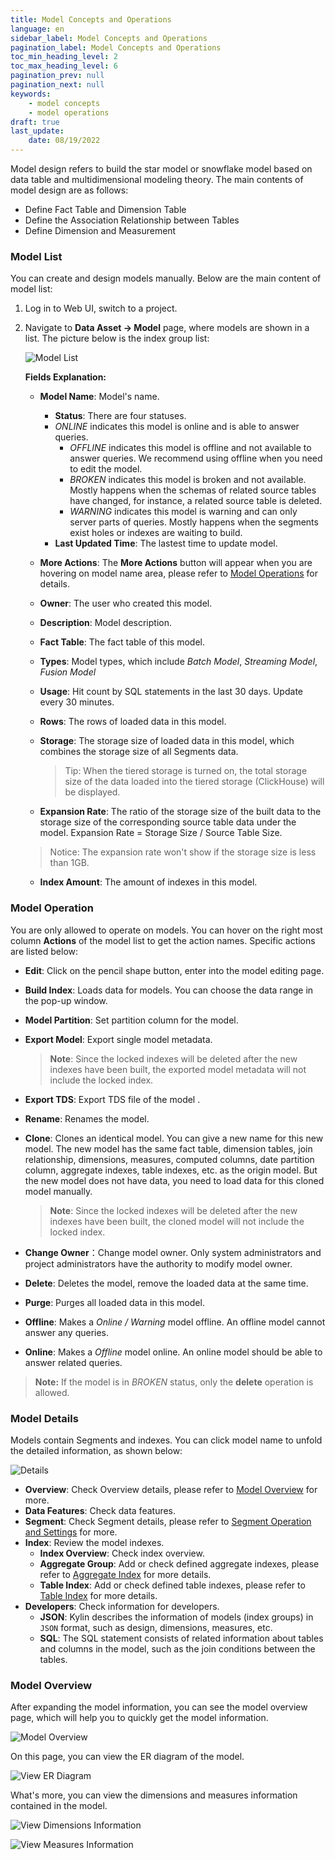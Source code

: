 ```yaml
---
title: Model Concepts and Operations
language: en
sidebar_label: Model Concepts and Operations
pagination_label: Model Concepts and Operations
toc_min_heading_level: 2
toc_max_heading_level: 6
pagination_prev: null
pagination_next: null
keywords:
    - model concepts
    - model operations
draft: true
last_update:
    date: 08/19/2022
---
```



Model design refers to build the star model or snowflake model based on data table and multidimensional modeling theory. The main contents of model design are as follows:

- Define Fact Table and Dimension Table
- Define the Association Relationship between Tables
- Define Dimension and Measurement

### <span id="model">Model List</span>

 You can create and design models manually. Below are the main content of model list:

1. Log in to Web UI, switch to a project.

2. Navigate to **Data Asset -> Model** page, where models are shown in a list. The picture below is the index group list:

	![Model List](images/model_list.png)
	
	**Fields Explanation:**
	
	- **Model Name**: Model's name.
	
	  - **Status**: There are four statuses.
      - *ONLINE* indicates this model is online and is able to answer queries.
	    - *OFFLINE* indicates this model is offline and not available to answer queries. We recommend using offline when you need to edit the model. 
	    - *BROKEN* indicates this model is broken and not available. Mostly happens when the schemas of related source tables have changed, for instance, a related source table is deleted.
	    - *WARNING* indicates this model is warning and can only server parts of queries. Mostly happens when the segments exist holes or indexes are waiting to build.
	  - **Last Updated Time**: The lastest time to update model.
	
	- **More Actions**: The **More Actions** button will appear when you are hovering on model name area, please refer to [Model Operations](#operation) for details.
	
	- **Owner**: The user who created this model.
	
	- **Description**: Model description.

	- **Fact Table**: The fact table of this model.
	
	- **Types**: Model types, which include *Batch Model*, *Streaming Model*, *Fusion Model*
	
	- **Usage**: Hit count by SQL statements in the last 30 days. Update every 30 minutes.

	- **Rows**:  The rows of loaded data in this model.
	
	- **Storage**: The storage size of loaded data in this model, which combines the storage size of all Segments data.
	
	  > Tip: When the tiered storage is turned on, the total storage size of the data loaded into the tiered storage (ClickHouse) will be displayed.
	
	- **Expansion Rate**: The ratio of the storage size of the built data to the storage size of the corresponding source table data under the model. Expansion Rate = Storage Size / Source Table Size.
	      
	  
	> Notice: The expansion rate won't show if the storage size is less than 1GB.
	
	- **Index Amount**: The amount of indexes in this model.

### <span id="operation">Model Operation</span>

You are only allowed to operate on models. You can hover on the right most column **Actions** of the model list to get the action names. Specific actions are listed below:

- **Edit**: Click on the pencil shape button, enter into the model editing page.

- **Build Index**: Loads data for models. You can choose the data range in the pop-up window.

- **Model Partition**: Set partition column for the model.

- **Export Model**: Export single model metadata.

  > **Note**: Since the locked indexes will be deleted after the new indexes have been built, the exported model metadata will not include the locked index.

- **Export TDS**: Export TDS file of the model .

- **Rename**: Renames the model.

- **Clone**: Clones an identical model. You can give a new name for this new model. The new model has the same fact table, dimension tables, join relationship, dimensions, measures, computed columns, date partition column, aggregate indexes, table indexes, etc. as the origin model. But the new model does not have data, you need to load data for this cloned model manually.

  > **Note**: Since the locked indexes will be deleted after the new indexes have been built, the cloned model will not include the locked index.

- **Change Owner**：Change model owner. Only system administrators and project administrators have the authority to modify model owner.

- **Delete**: Deletes the model, remove the loaded data at the same time.

- **Purge**: Purges all loaded data in this model.

- **Offline**: Makes a *Online / Warning* model offline. An offline model cannot answer any queries.

- **Online**: Makes a *Offline* model online. An online model should be able to answer related queries.

> **Note:** If the model is in *BROKEN* status, only the **delete** operation is allowed.


### <span id="more">Model Details</span>

Models contain Segments and indexes. You can click model name to unfold the detailed information, as shown below:

![Details](images/modellist_more_info.png)

- **Overview**: Check Overview details, please refer to [Model Overview](#overview) for more.
- **Data Features**: Check data features.
- **Segment**: Check Segment details, please refer to [Segment Operation and Settings](load_data/segment_operation_settings.md) for more.
- **Index**: Review the model indexes.
  - **Index Overview**: Check index overview.
  - **Aggregate Group**: Add or check defined aggregate indexes, please refer to [Aggregate Index](model_design/aggregation_group.md) for more details.
  - **Table Index**: Add or check defined table indexes, please refer to [Table Index](model_design/table_index.md) for more details.
- **Developers**: Check information for developers.
  - **JSON**: Kylin describes the information of models (index groups) in `JSON` format, such as design, dimensions, measures, etc.
  - **SQL**: The SQL statement consists of related information about tables and columns in the model, such as the join conditions between the tables.

### <span id="overview">Model Overview</span>

After expanding the model information, you can see the model overview page, which will help you to quickly get the model information.

![Model Overview](images/model_overview/unfold_model.png)

On this page, you can view the ER diagram of the model.

![View ER Diagram](images/model_overview/er.png)

What's more, you can view the dimensions and measures information contained in the model.

![View Dimensions Information](images/model_overview/dimensions.png)

![View Measures Information](images/model_overview/measures.png)
